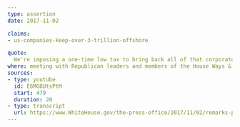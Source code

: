 ```yaml
---
type: assertion
date: 2017-11-02

claims:
- us-companies-keep-over-3-trillion-offshore

quote:
  We're imposing a one-time low tax to bring back all of that corporate money. Now, we think it's probably in the neighborhood of $4 trillion will be brought back into our economy, into our country. And that'll produce tremendous growth, and jobs, and lots of other things.
where: meeting with Republican leaders and members of the House Ways & Means Committee
sources:
- type: youtube
  id: E6MG0UtsPtM
  start: 479
  duration: 20
- type: transcript
  url: https://www.WhiteHouse.gov/the-press-office/2017/11/02/remarks-president-trump-meeting-house-republican-leaders-and-republican
---
```


